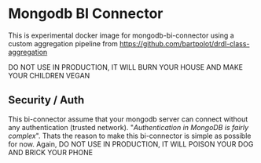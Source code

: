 # Mongodb BI Connector

This is experimental docker image for mongodb-bi-connector using a custom aggregation pipeline from https://github.com/bartpolot/drdl-class-aggregation

DO NOT USE IN PRODUCTION, IT WILL BURN YOUR HOUSE AND MAKE YOUR CHILDREN VEGAN

## Security / Auth

This bi-connector assume that your mongodb server can connect without any authentication (trusted network).
"*Authentication in MongoDB is fairly complex*". Thats the reason to make this bi-connector is simple as possible for now.
Again, DO NOT USE IN PRODUCTION, IT WILL POISON YOUR DOG AND BRICK YOUR PHONE
